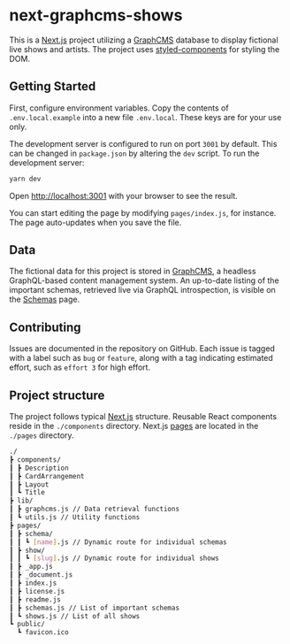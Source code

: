 # next-graphcms-shows
This is a [Next.js] project utilizing a [GraphCMS] database to display fictional live shows and artists. The project uses [styled-components] for styling the DOM.

## Getting Started

First, configure environment variables. Copy the contents of `.env.local.example` into a new file `.env.local`. These keys are for your use only.

The development server is configured to run on port `3001` by default. This can be changed in `package.json` by altering the `dev` script. To run the development server:

```bash
yarn dev
```

Open [http://localhost:3001](http://localhost:3001) with your browser to see the result.

You can start editing the page by modifying `pages/index.js`, for instance. The page auto-updates when you save the file.

## Data
The fictional data for this project is stored in [GraphCMS], a headless GraphQL-based content management system. An up-to-date listing of the important schemas, retrieved live via GraphQL introspection, is visible on the [Schemas](http://localhost:3001/schemas) page.

## Contributing
Issues are documented in the repository on GitHub. Each issue is tagged with a label such as `bug` or `feature`, along with a tag indicating estimated effort, such as `effort 3` for high effort.

## Project structure
The project follows typical [Next.js] structure. Reusable React components reside in the `./components` directory. Next.js [pages](https://nextjs.org/docs/basic-features/pages) are located in the `./pages` directory.

```bash
./
┣ components/
┃ ┣ Description
┃ ┣ CardArrangement
┃ ┣ Layout
┃ ┗ Title
┣ lib/
┃ ┣ graphcms.js // Data retrieval functions
┃ ┗ utils.js // Utility functions
┣ pages/
┃ ┣ schema/
┃ ┃ ┗ [name].js // Dynamic route for individual schemas
┃ ┣ show/
┃ ┃ ┗ [slug].js // Dynamic route for individual shows
┃ ┣ _app.js
┃ ┣ _document.js
┃ ┣ index.js
┃ ┣ license.js
┃ ┣ readme.js
┃ ┣ schemas.js // List of important schemas
┃ ┗ shows.js // List of all shows
┗ public/
  ┗ favicon.ico
```

[Next.js]: https://nextjs.org/
[GraphCMS]: https://graphcms.com/
[styled-components]: https://styled-components.com/
